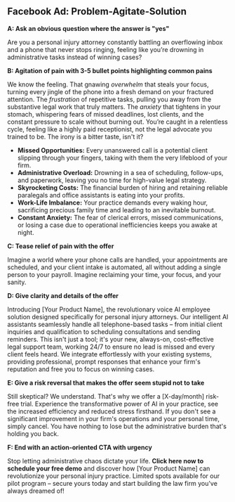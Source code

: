 ## Facebook Ad: Problem-Agitate-Solution

**A: Ask an obvious question where the answer is "yes"**

Are you a personal injury attorney constantly battling an overflowing inbox and a phone that never stops ringing, feeling like you’re drowning in administrative tasks instead of winning cases?

**B: Agitation of pain with 3-5 bullet points highlighting common pains**

We know the feeling. That gnawing *overwhelm* that steals your focus, turning every jingle of the phone into a fresh demand on your fractured attention. The *frustration* of repetitive tasks, pulling you away from the substantive legal work that truly matters. The *anxiety* that tightens in your stomach, whispering fears of missed deadlines, lost clients, and the constant pressure to scale without burning out. You’re caught in a relentless cycle, feeling like a highly paid receptionist, not the legal advocate you trained to be. The irony is a bitter taste, isn't it?

*   **Missed Opportunities:** Every unanswered call is a potential client slipping through your fingers, taking with them the very lifeblood of your firm.
*   **Administrative Overload:** Drowning in a sea of scheduling, follow-ups, and paperwork, leaving you no time for high-value legal strategy.
*   **Skyrocketing Costs:** The financial burden of hiring and retaining reliable paralegals and office assistants is eating into your profits.
*   **Work-Life Imbalance:** Your practice demands every waking hour, sacrificing precious family time and leading to an inevitable burnout.
*   **Constant Anxiety:** The fear of clerical errors, missed communications, or losing a case due to operational inefficiencies keeps you awake at night.

**C: Tease relief of pain with the offer**

Imagine a world where your phone calls are handled, your appointments are scheduled, and your client intake is automated, all without adding a single person to your payroll. Imagine reclaiming your time, your focus, and your sanity.

**D: Give clarity and details of the offer**

Introducing [Your Product Name], the revolutionary voice AI employee solution designed specifically for personal injury attorneys. Our intelligent AI assistants seamlessly handle all telephone-based tasks – from initial client inquiries and qualification to scheduling consultations and sending reminders. This isn't just a tool; it's your new, always-on, cost-effective legal support team, working 24/7 to ensure no lead is missed and every client feels heard. We integrate effortlessly with your existing systems, providing professional, prompt responses that enhance your firm's reputation and free you to focus on winning cases.

**E: Give a risk reversal that makes the offer seem stupid not to take**

Still skeptical? We understand. That's why we offer a [X-day/month] risk-free trial. Experience the transformative power of AI in your practice, see the increased efficiency and reduced stress firsthand. If you don't see a significant improvement in your firm's operations and your personal time, simply cancel. You have nothing to lose but the administrative burden that's holding you back.

**F: End with an action-oriented CTA with urgency**

Stop letting administrative chaos dictate your life. **Click here now to schedule your free demo** and discover how [Your Product Name] can revolutionize your personal injury practice. Limited spots available for our pilot program – secure yours today and start building the law firm you've always dreamed of!

